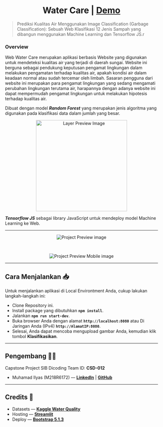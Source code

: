 <h1 align=center>Water Care | <a href="#">Demo</a></h1>

> Prediksi Kualitas Air Menggunakan Image Classification (Garbage Classification): Sebuah Web Klasifikasi 12 Jenis Sampah yang dibangun menggunakan Machine Learning dan Tensorflow JS.r
### Overview <br />
Web Water Care merupakan aplikasi berbasis Website yang digunakan untuk mendeteksi kualitas air yang terjadi di daerah sungai. Website ini berguna sebagai pendukung keputusan pengamat lingkungan dalam melakukan pengamatan terhadap kualitas air, apakah kondisi air dalam keadaan normal atau sudah tercemar oleh limbah. Sasaran pengguna dari website ini merupakan para pengamat lingkungan yang sedang mengamati perubahan lingkungan terutama air, harapannya dengan adanya website ini dapat mempermudah pengamat lingkungan untuk melakukan hipotesis terhadap kualitas air.   

Dibuat dengan model ***Random Forest*** yang merupakan jenis algoritma yang digunakan pada klasifikasi data dalam jumlah yang besar.

<p align="center">
  <img src="layers.png" height="300px" alt="Layer Preview Image" title="Layer Preview"/>
</p>

***Tensorflow JS*** sebagai library JavaScript untuk mendeploy model Machine Learning ke Web.

---

<p align="center">
  <img src="preview.gif" alt="Project Preview image" title="Project Preview"/>
</p>
<br>
<p align="center">
  <img src="preview-mobile.gif" alt="Project Preview Mobile image" title="Project Preview mobile"/>
</p>

---

## Cara Menjalankan 📥
Untuk menjalankan aplikasi di Local Environtment Anda, cukup lakukan langkah-langkah ini:
- Clone Repository ini.
- Install package yang dibutuhkan **`npm install`**.
- Jalankan **`npm run start-dev`**.
- Buka browser Anda dengan alamat **`http://localhost:8080`** atau Di Jaringan Anda (IPv4) **`http://AlamatIP:8080`**.
- Selesai, Anda dapat mencoba mengupload gambar Anda, kemudian klik tombol **Klasifikasikan**.
---

## Pengembang 👨‍💻
Capstone Project SIB Dicoding Team ID: **CSD-012**
- Muhamad Ilyas (M218R6172) &mdash; [**LinkedIn**](https://www.linkedin.com/in/muhamad-ilyas) | [**GitHub**](https://github.com/muhamadilyas17)

---
## Credits 🌟
- Datasets &mdash; **[Kaggle Water Quality](https://www.kaggle.com/adityakadiwal/water-potability)**
- Hosting &mdash; **[Streamlit](https://streamlit.io/)**
- Deploy &mdash; **[Bootstrap 5.1.3](https://id.heroku.com/)**
